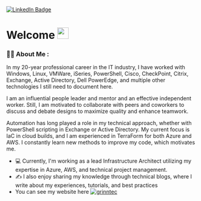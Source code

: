 <div id="badges">
  <a href="https://www.linkedin.com/in/neilgrinnall/">
    <img src="https://img.shields.io/badge/LinkedIn-blue?style=for-the-badge&logo=linkedin&logoColor=white" alt="LinkedIn Badge"/>
  </a>
</div>

<img src="https://komarev.com/ghpvc/?username=grinntec&style=flat-square&color=blue" alt=""/>

<h1>
  Welcome
  <img src="https://media.giphy.com/media/hvRJCLFzcasrR4ia7z/giphy.gif" width="30px"/>
</h1>

### :man_technologist: About Me :
In my 20-year professional career in the IT industry, I have worked with Windows, Linux, VMWare, iSeries, PowerShell, Cisco, CheckPoint, Citrix, Exchange, Active Directory, Dell PowerEdge, and multiple other technologies I still need to document here.

I am an influential people leader and mentor and an effective independent worker. Still, I am motivated to collaborate with peers and coworkers to discuss and debate designs to maximize quality and enhance teamwork.

Automation has long played a role in my technical approach, whether with PowerShell scripting in Exchange or Active Directory. My current focus is IaC in cloud builds, and I am experienced in TerraForm for both Azure and AWS. I constantly learn new methods to improve my code, which motivates me.

- 💻 Currently, I'm working as a lead Infrastructure Architect utilizing my expertise in Azure, AWS, and technical project management.
- ✍️ I also enjoy sharing my knowledge through technical blogs, where I write about my experiences, tutorials, and best practices
- You can see my website here [![grinntec](https://img.shields.io/badge/grinntec-blue)](https://grinntec.net)
